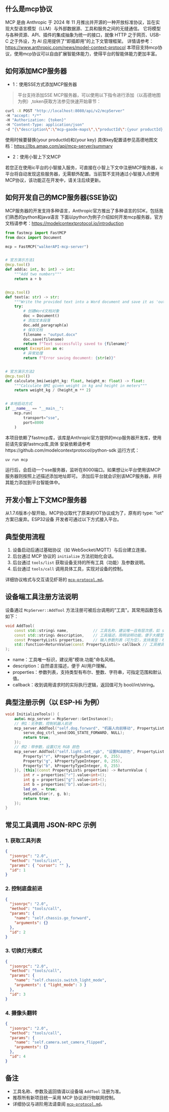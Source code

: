 ## 什么是mcp协议
MCP 是由 Anthropic 于 2024 年 11 月推出并开源的一种开放标准协议，旨在实现大型语言模型（LLM）与外部数据源、工具和服务之间的无缝通信。
它将模型与各种资源、API、插件的集成抽象为统一的接口，就像 HTTP 之于网页、USB-C 之于外设，为 AI 应用提供了“即插即用”的上下文管理框架。
详情请参考：https://www.anthropic.com/news/model-context-protocol
本项目支持mcp协议，使用mcp协议可以自由扩展智能体能力，使得平台的智能体能力更加丰富。

## 如何添加MCP服务器
* 1：使用SSE方式添加MCP服务器
>平台支持添加SSE MCP服务器，可以使用以下指令进行添加（以高德地图为例）,token获取方法参见快速开始章节：

```bash
curl -X POST "http://localhost:8080/api/v2/mcpServer" 
-H "accept: */*" 
-H "Authorization: {token}" 
-H "Content-Type: application/json" 
-d "{\"description\":\"mcp-gaode-maps\",\"productId\":{your productId},\"sseEndpoint\":\"https://mcp.amap.com\",\"url\":\"/sse?key={your key}\"}"
```
使用时候要替换{your productId}和{your key}
具体key配置请参见高德地图文档：https://lbs.amap.com/api/mcp-server/summary

* 2：使用小智上下文MCP

若您正在使用ic平台的小智接入服务，可直接在小智上下文中注册MCP服务器，ic平台将自动发现这些服务器，无需额外配置。当前暂不支持通过小智接入点使用MCP协议，该功能正在开发中，请关注后续更新。

## 如何开发自己的MCP服务器(SSE协议)
MCP服务器的开发支持多种语言，Anthropic官方推出了多种语言的SDK，包括我们熟悉的python和java语言
下面以python为例子介绍如何开发mcp服务器，官方文档请参考：https://modelcontextprotocol.io/introduction
```python
from fastmcp import FastMCP
from docx import Document

mcp = FastMCP("walkerAPI-mcp-server")


# 官方演示方法1
@mcp.tool()
def add(a: int, b: int) -> int:
    """Add two numbers"""
    return a + b


@mcp.tool()
def text(a: str) -> str:
    """Write the provided text into a Word document and save it as 'output.docx'"""
    try:
        # 创建Word文档对象
        doc = Document()
        # 添加文本段落
        doc.add_paragraph(a)
        # 保存文档
        filename = "output.docx"
        doc.save(filename)
        return f"Text successfully saved to {filename}"
    except Exception as e:
        # 异常处理
        return f"Error saving document: {str(e)}"


# 官方演示方法2
@mcp.tool()
def calculate_bmi(weight_kg: float, height_m: float) -> float:
    """Calculate BMI given weight in kg and height in meters"""
    return weight_kg / (height_m ** 2)


# 本地启动方式
if __name__ == "__main__":
    mcp.run(
        transport="sse",
        port=8000
    )

```
本项目依赖了fastmcp库，该库是Anthropic官方提供的mcp服务器开发库，使用前请先安装fastmcp库,具体
安装依赖请参考https://github.com/modelcontextprotocol/python-sdk
运行方式：
```bash
uv run mcp
```
运行后，会启动一个sse服务器，监听在8000端口。如果想让ic平台使用该MCP服务器则按照上述描述添加地址即可。
添加后平台就会识别该MCP服务器，并将其能力添加到平台智能体中。
## 开发小智上下文MCP服务器
从1.7.6版本小智开始，MCP协议取代了原来的IOT协议成为了，原有的 type: "iot" 方案已废弃。ESP32设备
开发者可通过以下方式接入平台。
## 典型使用流程

1. 设备启动后通过基础协议（如 WebSocket/MQTT）与后台建立连接。
2. 后台通过 MCP 协议的 `initialize` 方法初始化会话。
3. 后台通过 `tools/list` 获取设备支持的所有工具（功能）及参数说明。
4. 后台通过 `tools/call` 调用具体工具，实现对设备的控制。

详细协议格式与交互请见虾哥的 [`mcp-protocol.md`](https://github.com/78/xiaozhi-esp32/blob/main/docs/mcp-protocol.md)。

## 设备端工具注册方法说明

设备通过 `McpServer::AddTool` 方法注册可被后台调用的"工具"。其常用函数签名如下：

```cpp
void AddTool(
    const std::string& name,           // 工具名称，建议唯一且有层次感，如 self.dog.forward
    const std::string& description,    // 工具描述，简明说明功能，便于大模型理解
    const PropertyList& properties,    // 输入参数列表（可为空），支持类型：布尔、整数、字符串
    std::function<ReturnValue(const PropertyList&)> callback // 工具被调用时的回调实现
);
```
- name：工具唯一标识，建议用"模块.功能"命名风格。
- description：自然语言描述，便于 AI/用户理解。
- properties：参数列表，支持类型有布尔、整数、字符串，可指定范围和默认值。
- callback：收到调用请求时的实际执行逻辑，返回值可为 bool/int/string。

## 典型注册示例（以 ESP-Hi 为例）

```cpp
void InitializeTools() {
    auto& mcp_server = McpServer::GetInstance();
    // 例1：无参数，控制机器人前进
    mcp_server.AddTool("self.dog.forward", "机器人向前移动", PropertyList(), [this](const PropertyList&) -> ReturnValue {
        servo_dog_ctrl_send(DOG_STATE_FORWARD, NULL);
        return true;
    });
    // 例2：带参数，设置灯光 RGB 颜色
    mcp_server.AddTool("self.light.set_rgb", "设置RGB颜色", PropertyList({
        Property("r", kPropertyTypeInteger, 0, 255),
        Property("g", kPropertyTypeInteger, 0, 255),
        Property("b", kPropertyTypeInteger, 0, 255)
    }), [this](const PropertyList& properties) -> ReturnValue {
        int r = properties["r"].value<int>();
        int g = properties["g"].value<int>();
        int b = properties["b"].value<int>();
        led_on_ = true;
        SetLedColor(r, g, b);
        return true;
    });
}
```

## 常见工具调用 JSON-RPC 示例

### 1. 获取工具列表
```json
{
  "jsonrpc": "2.0",
  "method": "tools/list",
  "params": { "cursor": "" },
  "id": 1
}
```

### 2. 控制底盘前进
```json
{
  "jsonrpc": "2.0",
  "method": "tools/call",
  "params": {
    "name": "self.chassis.go_forward",
    "arguments": {}
  },
  "id": 2
}
```

### 3. 切换灯光模式
```json
{
  "jsonrpc": "2.0",
  "method": "tools/call",
  "params": {
    "name": "self.chassis.switch_light_mode",
    "arguments": { "light_mode": 3 }
  },
  "id": 3
}
```

### 4. 摄像头翻转
```json
{
  "jsonrpc": "2.0",
  "method": "tools/call",
  "params": {
    "name": "self.camera.set_camera_flipped",
    "arguments": {}
  },
  "id": 4
}
```

## 备注
- 工具名称、参数及返回值请以设备端 `AddTool` 注册为准。
- 推荐所有新项目统一采用 MCP 协议进行物联网控制。
- 详细协议与进阶用法请查阅 [`mcp-protocol.md`](https://github.com/78/xiaozhi-esp32/blob/main/docs/mcp-protocol.md)。 
